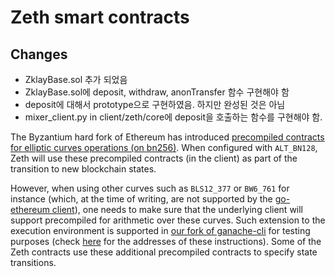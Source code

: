 # Zeth smart contracts

## Changes
- ZklayBase.sol 추가 되었음
- ZklayBase.sol에 deposit, withdraw, anonTransfer 함수 구현해야 함
- deposit에 대해서 prototype으로 구현하였음. 하지만 완성된 것은 아님
- mixer_client.py in client/zeth/core에 deposit을 호출하는 함수를 구현해야 함.

The Byzantium hard fork of Ethereum has introduced [precompiled contracts for elliptic curves operations (on bn256)](https://github.com/ethereum/go-ethereum/blob/v1.7.1/core/vm/contracts.go#L57-L59). When configured with `ALT_BN128`, Zeth will use these precompiled contracts (in the client) as part of the transition to new blockchain states.

However, when using other curves such as `BLS12_377` or `BW6_761` for instance (which, at the time of writing, are not supported by the [go-ethereum client](https://github.com/ethereum/go-ethereum/tree/v1.9.25)), one needs to make sure that the underlying client will support precompiled for arithmetic over these curves.
Such extension to the execution environment is supported in [our fork of ganache-cli](https://github.com/clearmatics/ganache-cli/tree/v6.10.1-clearmatics) for testing purposes (check [here](https://github.com/clearmatics/ethereumjs-vm/blob/v4.1.3-clearmatics/lib/evm/precompiles/index.ts#L30-L36) for the addresses of these instructions). Some of the Zeth contracts use these additional precompiled contracts to specify state transitions.
